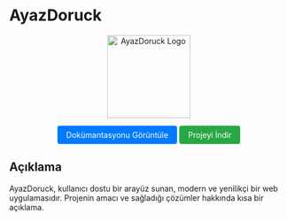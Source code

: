 # AyazDoruck

<p align="center">
  <img src="https://example.com/logo.png" alt="AyazDoruck Logo" width="150"/>
</p>

<p align="center">
  <a href="https://ayazdoruck.com/docs" style="display: inline-block; padding: 8px 16px; font-size: 14px; color: white; background-color: #007bff; border-radius: 4px; text-decoration: none;">Dokümantasyonu Görüntüle</a>
  <a href="https://github.com/ayazdoruck/archive/refs/heads/main.zip" style="display: inline-block; padding: 8px 16px; font-size: 14px; color: white; background-color: #28a745; border-radius: 4px; text-decoration: none;">Projeyi İndir</a>
</p>

## Açıklama

AyazDoruck, kullanıcı dostu bir arayüz sunan, modern ve yenilikçi bir web uygulamasıdır. Projenin amacı ve sağladığı çözümler hakkında kısa bir açıklama.



